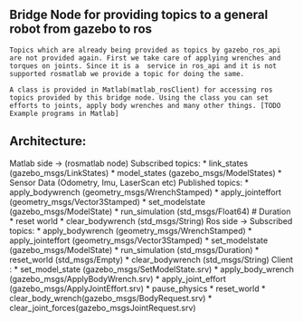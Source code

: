 Bridge Node for providing topics to a general robot from gazebo to ros
---------------------------------------------------------------------
	Topics which are already being provided as topics by gazebo_ros_api are not provided again. First we take care of applying wrenches and torques on joints. Since it is a  service in ros_api and it is not supported rosmatlab we provide a topic for doing the same.

	A class is provided in Matlab(matlab_rosClient) for accessing ros topics provided by this bridge node. Using the class you can set efforts to joints, apply body wrenches and many other things. [TODO Example programs in Matlab]
Architecture:
--------------
Matlab side -> (rosmatlab node)
Subscribed topics:
	* link_states (gazebo_msgs/LinkStates)
	* model_states (gazebo_msgs/ModelStates)
	* Sensor Data (Odometry, Imu, LaserScan etc)
Published topics:
	* apply_bodywrench (geometry_msgs/WrenchStamped)
	* apply_jointeffort (geometry_msgs/Vector3Stamped)
	* set_modelstate (gazebo_msgs/ModelState)
	* run_simulation (std_msgs/Float64) # Duration
	* reset world
	* clear_bodywrench (std_msgs/String)
Ros side ->
Subscribed topics:
	* apply_bodywrench (geometry_msgs/WrenchStamped)
	* apply_jointeffort (geometry_msgs/Vector3Stamped)
	* set_modelstate (gazebo_msgs/ModelState)
	* run_simulation (std_msgs/Duration)
	* reset_world (std_msgs/Empty)
	* clear_bodywrench (std_msgs/String)
Client :
	* set_model_state (gazebo_msgs/SetModelState.srv)
	* apply_body_wrench (gazebo_msgs/ApplyBodyWrench.srv)
	* apply_joint_effort (gazebo_msgs/ApplyJointEffort.srv)
	* pause_physics
	* reset_world
	* clear_body_wrench(gazebo_msgs/BodyRequest.srv)
	* clear_joint_forces(gazebo_msgsJointRequest.srv)
